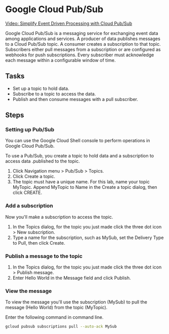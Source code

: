 # Google Cloud Pub/Sub

[Video: Simplify Event Driven Processing with Cloud Pub/Sub ](https://youtu.be/oKU2wbTXMTY)

Google Cloud Pub/Sub is a messaging service for exchanging event data among applications and services. A producer of data publishes messages to a Cloud Pub/Sub topic. A consumer creates a subscription to that topic. Subscribers either pull messages from a subscription or are configured as webhooks for push subscriptions. Every subscriber must acknowledge each message within a configurable window of time.

## Tasks
* Set up a topic to hold data.
* Subscribe to a topic to access the data.
* Publish and then consume messages with a pull subscriber.

## Steps
### Setting up Pub/Sub
You can use the Google Cloud Shell console to perform operations in Google Cloud Pub/Sub.

To use a Pub/Sub, you create a topic to hold data and a subscription to access data .published to the topic.

1. Click Navigation menu > Pub/Sub > Topics.
2. Click Create a topic.
3. The topic must have a unique name. For this lab, name your topic MyTopic. Append MyTopic to Name in the Create a topic dialog, then click CREATE.
### Add a subscription
Now you'll make a subscription to access the topic.

1. In the Topics dialog, for the topic you just made click the three dot icon > New subscription.
2. Type a name for the subscription, such as MySub, set the Delivery Type to Pull, then click Create.

### Publish a message to the topic
1. In the Topics dialog, for the topic you just made click the three dot icon > Publish message.
2. Enter Hello World in the Message field and click Publish.
   
### View the message
To view the message you'll use the subscription (MySub) to pull the message (Hello World) from the topic (MyTopic).

Enter the following command in command line.
```sh
gcloud pubsub subscriptions pull --auto-ack MySub
```

